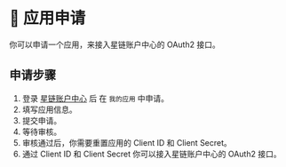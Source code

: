 # 📱 应用申请

你可以申请一个应用，来接入星链账户中心的 OAuth2 接口。

## 申请步骤

1. 登录 [星链账户中心](https://id.f4team.cn) 后 在 `我的应用` 中申请。
2. 填写应用信息。
3. 提交申请。
4. 等待审核。
5. 审核通过后，你需要重置应用的 Client ID 和 Client Secret。
6. 通过 Client ID 和 Client Secret 你可以接入星链账户中心的 OAuth2 接口。
